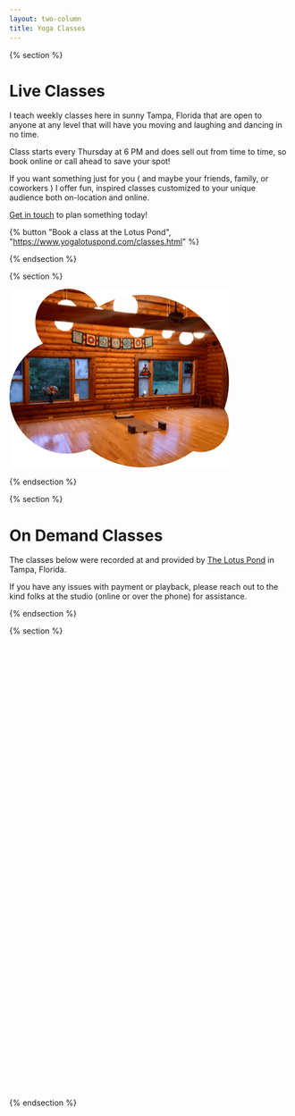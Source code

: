 ```yaml
---
layout: two-column
title: Yoga Classes
---
```


{% section %}

# Live Classes

I teach weekly classes here in sunny Tampa, Florida that are open to anyone at any level that will have you moving and laughing and dancing in no time.

Class starts every Thursday at 6 PM and does sell out from time to time, so book online or call ahead to save your spot!

If you want something just for you ( and maybe your friends, family, or coworkers ) I offer fun, inspired classes customized to your unique audience both on-location and online.

[Get in touch](mailto:yoga@cvburgess.com) to plan something today!

{% button "Book a class at the Lotus Pond", "https://www.yogalotuspond.com/classes.html" %}

{% endsection %}

{% section %}

![The Lotus Pond](/img/yoga/lotus-pond.png)

{% endsection %}

{% section %}

# On Demand Classes

The classes below were recorded at and provided by [The Lotus Pond](https://lotuspondyoga.com/) in Tampa, Florida.

If you have any issues with payment or playback, please reach out to the kind folks at the studio (online or over the phone) for assistance.

{% endsection %}

{% section %}

<div id="dplayer_flash_4j73h919h7be804" style="width:720px;height:800px;position:relative;"></div><SCRIPT LANGUAGE=JavaScript TYPE="text/javascript" SRC="//play.webvideocore.net/js/vapp.js" ></SCRIPT><SCRIPT LANGUAGE=JavaScript>var vapp = new VappController({use_div: "dplayer_flash_4j73h919h7be804", player_width: "720", player_height: "800"}, {clip_id: "0", player_id: "4GE35AGFE12D4C4", playlist_id: "203134", transparent: "1", uk: "637d09c7d286e6229f9ae8219ee1bc06", live_id: "", sel_playlist: "4j73h919h7be804", sel_multiplaylist: "", use_html5: "true", layout: "default", theme: "light", is_responsive: "1", is_inversed: "", is_vertical: "", one_thumb_per_row: "1", thumbs_size: "medium", disable_hash: "", widget_height_behavior: "0", hide_playlist: "", hide_live_chat: "1", hide_description: "", playlist_position: "", chat_position: "", description_position: "", show_auto_play_next: "1", auto_play_next: "1", floating_player: "none"});</SCRIPT><!--VideoApps code END-->

{% endsection %}
